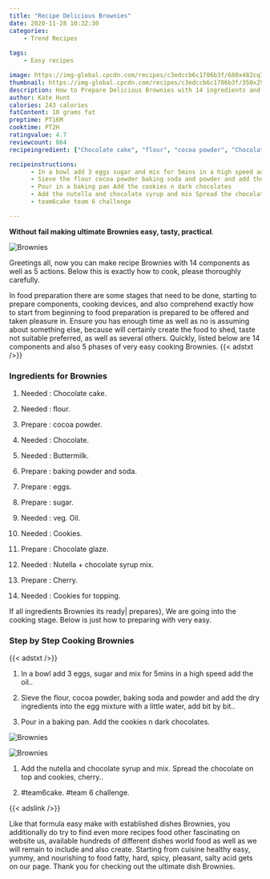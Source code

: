 ```yaml
---
title: "Recipe Delicious Brownies"
date: 2020-11-28 10:32:30
categories:
    - Trend Recipes
    
tags:
    - Easy recipes

image: https://img-global.cpcdn.com/recipes/c3edccb6c1706b3f/680x482cq70/brownies-recipe-main-photo.jpg
thumbnail: https://img-global.cpcdn.com/recipes/c3edccb6c1706b3f/350x250cq70/brownies-recipe-main-photo.jpg
description: How to Prepare Delicious Brownies with 14 ingredients and 5 stages of easy cooking.
author: Kate Hunt
calories: 243 calories
fatContent: 10 grams fat
preptime: PT16M
cooktime: PT2H
ratingvalue: 4.7
reviewcount: 864
recipeingredient: ["Chocolate cake", "flour", "cocoa powder", "Chocolate", "Buttermilk", "baking powder and soda", "eggs", "sugar", "veg Oil", "Cookies", "Chocolate glaze", "Nutella  chocolate syrup mix", "Cherry", "Cookies for topping"]

recipeinstructions: 
      - In a bowl add 3 eggs sugar and mix for 5mins in a high speed add the oil 
      - Sieve the flour cocoa powder baking soda and powder and add the dry ingredients into the egg mixture with a little water add bit by bit 
      - Pour in a baking pan Add the cookies n dark chocolates 
      - Add the nutella and chocolate syrup and mix Spread the chocolate on top and cookies cherry 
      - team6cake team 6 challenge

---
```




**Without fail making ultimate Brownies easy, tasty, practical**. 


![Brownies](https://img-global.cpcdn.com/recipes/c3edccb6c1706b3f/680x482cq70/brownies-recipe-main-photo.jpg "Brownies")




Greetings all, now you can make recipe Brownies with 14 components as well as 5 actions. Below this is exactly how to cook, please thoroughly carefully.

In food preparation there are some stages that need to be done, starting to prepare components, cooking devices, and also comprehend exactly how to start from beginning to food preparation is prepared to be offered and taken pleasure in. Ensure you has enough time as well as no is assuming about something else, because will certainly create the food to shed, taste not suitable preferred, as well as several others. Quickly, listed below are 14 components and also 5 phases of very easy cooking Brownies.
{{< adstxt />}}

### Ingredients for Brownies


1. Needed  : Chocolate cake.

1. Needed  : flour.

1. Prepare  : cocoa powder.

1. Needed  : Chocolate.

1. Needed  : Buttermilk.

1. Prepare  : baking powder and soda.

1. Prepare  : eggs.

1. Prepare  : sugar.

1. Needed  : veg. Oil.

1. Needed  : Cookies.

1. Prepare  : Chocolate glaze.

1. Needed  : Nutella + chocolate syrup mix.

1. Prepare  : Cherry.

1. Needed  : Cookies for topping.



If all ingredients Brownies its ready| prepares}, We are going into the cooking stage. Below is just how to preparing with very easy.

### Step by Step Cooking Brownies

{{< adstxt />}}


1. In a bowl add 3 eggs, sugar and mix for 5mins in a high speed add the oil..



1. Sieve the flour, cocoa powder, baking soda and powder and add the dry ingredients into the egg mixture with a little water, add bit by bit..



1. Pour in a baking pan. Add the cookies n dark chocolates.



![Brownies](https://img-global.cpcdn.com/steps/89a72fd5ff41fc60/160x128cq70/brownies-recipe-step-3-photo.jpg" "Brownies")

![Brownies](https://img-global.cpcdn.com/steps/8dd1cc6d8346a5e3/160x128cq70/brownies-recipe-step-3-photo.jpg" "Brownies")



1. Add the nutella and chocolate syrup and mix. Spread the chocolate on top and cookies, cherry..



1. #team6cake. #team 6 challenge.





{{< adslink />}}

Like that formula easy make with established dishes Brownies, you additionally do try to find even more recipes food other fascinating on website us, available hundreds of different dishes world food as well as we will remain to include and also create. Starting from cuisine healthy easy, yummy, and nourishing to food fatty, hard, spicy, pleasant, salty acid gets on our page. Thank you for checking out the ultimate dish Brownies.
